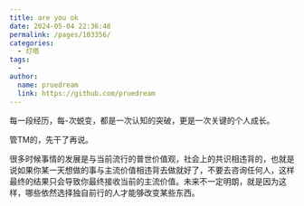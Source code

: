 ```yaml
---
title: are you ok
date: 2024-05-04 22:36:48
permalink: /pages/103356/
categories:
  - 灯塔
tags:
  - 
author: 
  name: pruedream
  link: https://github.com/pruedream
---
```

每一段经历，每-次蜕变，都是一次认知的突破，更是一次关键的个人成长。

管TM的，先干了再说。



很多时候事情的发展是与当前流行的普世价值观，社会上的共识相违背的，也就是说如果你某一天想做的事与主流价值相违背去做就好了，不要去咨询任何人，这样最终的结果只会导致你最终接收当前的主流价值。未来不一定明朗，就是因为这样，哪些依然选择独自前行的人才能够改变某些东西。

